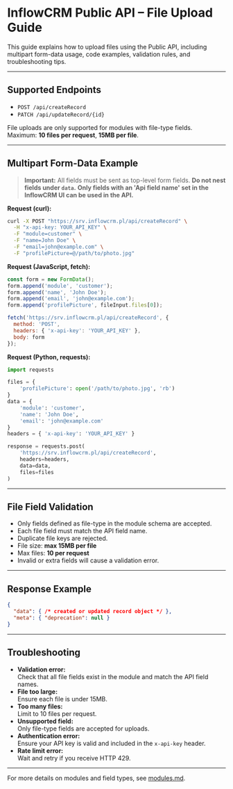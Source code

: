 # InflowCRM Public API – File Upload Guide

This guide explains how to upload files using the Public API, including multipart form-data usage, code examples, validation rules, and troubleshooting tips.

---

## Supported Endpoints

- `POST /api/createRecord`
- `PATCH /api/updateRecord/{id}`

File uploads are only supported for modules with file-type fields.  
Maximum: **10 files per request**, **15MB per file**.

---

## Multipart Form-Data Example

> **Important:** All fields must be sent as top-level form fields. **Do not nest fields under `data`.**
> **Only fields with an 'Api field name' set in the InflowCRM UI can be used in the API.**

**Request (curl):**
```bash
curl -X POST "https://srv.inflowcrm.pl/api/createRecord" \
  -H "x-api-key: YOUR_API_KEY" \
  -F "module=customer" \
  -F "name=John Doe" \
  -F "email=john@example.com" \
  -F "profilePicture=@/path/to/photo.jpg"
```

**Request (JavaScript, fetch):**
```javascript
const form = new FormData();
form.append('module', 'customer');
form.append('name', 'John Doe');
form.append('email', 'john@example.com');
form.append('profilePicture', fileInput.files[0]);

fetch('https://srv.inflowcrm.pl/api/createRecord', {
  method: 'POST',
  headers: { 'x-api-key': 'YOUR_API_KEY' },
  body: form
});
```

**Request (Python, requests):**
```python
import requests

files = {
    'profilePicture': open('/path/to/photo.jpg', 'rb')
}
data = {
    'module': 'customer',
    'name': 'John Doe',
    'email': 'john@example.com'
}
headers = { 'x-api-key': 'YOUR_API_KEY' }

response = requests.post(
    'https://srv.inflowcrm.pl/api/createRecord',
    headers=headers,
    data=data,
    files=files
)
```

---

## File Field Validation

- Only fields defined as file-type in the module schema are accepted.
- Each file field must match the API field name.
- Duplicate file keys are rejected.
- File size: **max 15MB per file**
- Max files: **10 per request**
- Invalid or extra fields will cause a validation error.

---

## Response Example

```json
{
  "data": { /* created or updated record object */ },
  "meta": { "deprecation": null }
}
```

---

## Troubleshooting

- **Validation error:**  
  Check that all file fields exist in the module and match the API field names.
- **File too large:**  
  Ensure each file is under 15MB.
- **Too many files:**  
  Limit to 10 files per request.
- **Unsupported field:**  
  Only file-type fields are accepted for uploads.
- **Authentication error:**  
  Ensure your API key is valid and included in the `x-api-key` header.
- **Rate limit error:**  
  Wait and retry if you receive HTTP 429.

---

For more details on modules and field types, see [modules.md](./modules.md).